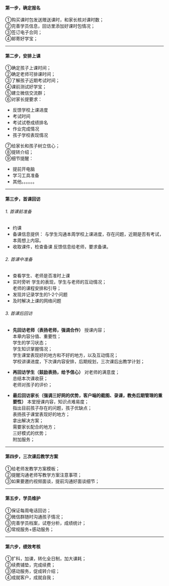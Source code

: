 #### 第一步，确定报名
①购买课时包发送赠送课时，和家长核对课时数；       
②完善学员信息，回访里添加好课时包情况；    
③签订电子合同；     
④邮寄好学宝；     
    
****
	
#### 第二步，安排上课
①确定孩子上课时间；      
②确定老师可排课时间；    
③了解孩子近期考试时间；     
④课前测试好学宝；     
⑤建立微信交流群；    
⑥对家长提要求：    
- 反馈学校上课进度
- 考试时间
- 考试试卷成绩排名
- 作业完成情况
- 孩子学校表现情况

⑦给家长和孩子树立信心；        
⑧提转介绍；      
⑨细节提醒：     
- 提前开电脑
- 学习工具准备
- 其他。。。。。。

*****
    
#### 第三步，首课回访
###### 1. 首课前准备   
- 约课
- 备课信息提供：
与学生沟通本周学校上课进度，存在问题，近期是否有考试，本周想上内容。     
- 收取课件，检查备课
反馈信息给老师，要求备课。
       
###### 2. 首课中准备  
- 查看学生、老师是否准时上课
- 实时旁听
学生的表现，学生与老师的互动情况；         
老师的课程安排和引导；      
- 发现并记录学生的1-2个问题
- 及时解决上课的网络问题

      
###### 3. 首课后回访   
- **先回访老师（表扬老师，强调合作）**
授课内容；    
本章内容分值、重要性；        
学生的学习状态；        
学生知识掌握情况；    
学生课堂表现好的地方和不好的地方，以及互动情况；       
学校讲课进度，下次课内容安排，后期规划，三次课后出教学计划；
       
- **再回访学生（鼓励表扬，给予信心）**
对老师的满意度；      
总结本次课收获；      
老师对孩子的评价；      
       
- **最后回访家长（强调三好网的优势，客户端的截图、录课，教务后期管理的重要性）**
本堂授课内容，知识点难易度；     
指出目前孩子存在的问题，孩子优缺点；      
表扬孩子课堂表现好的地方；            
拿出解决方案；      
需要家长配合的地方；      
三好模式的优势；    
附加服务；      
	  
****
	
#### 第四步，三次课后教学方案
①给老师发教学方案模板；    
②提醒沟通老师写教学方案注意事项；     
③如果要邀约视频面谈，提前沟通好面谈细节；     
    
****
	
#### 第五步，学员维护
①保证每周电话回访；     
②微信群随时沟通孩子情况；     
③完善学员档案，试卷分析，成绩统计；       
④常规服务+感动服务；      
    
****
	
#### 第六步，绩效考核
①扩科，加课，转化全日制，加大课耗；      
②续费铺垫，完成续费；      
③感动服务，促成转介绍；      
④成就客户，成就自我；     